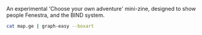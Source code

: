 An experimental 'Choose your own adventure' mini-zine, designed to show people Fenestra, and the BIND system.


```sh
cat map.ge | graph-easy --boxart
```

